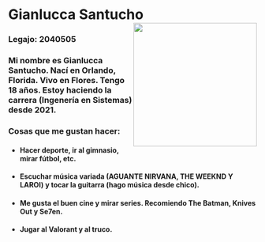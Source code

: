 # Gianlucca Santucho <img src="https://i.postimg.cc/G3kfZdjM/Whats-App-Image-2022-04-02-at-12-53-18-PM.jpg" alt="" width="250" height="auto" align="right">

### Legajo: 2040505 ###

### Mi nombre es Gianlucca Santucho. Nací en Orlando, Florida. Vivo en Flores. Tengo 18 años. Estoy haciendo la carrera (Ingenería en Sistemas) desde 2021. ###

### Cosas que me gustan hacer: ###
 - #### Hacer deporte, ir al gimnasio, mirar fútbol, etc. ####
 - #### Escuchar música variada (AGUANTE NIRVANA, THE WEEKND Y LAROI) y tocar la guitarra (hago música desde chico). ####
 - #### Me gusta el buen cine y mirar series. Recomiendo The Batman, Knives Out y Se7en. ####
 - #### Jugar al Valorant y al truco. ####










